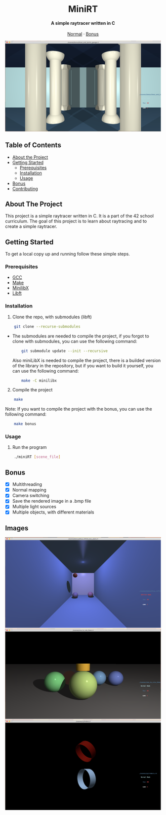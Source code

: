<h1 align="center">
    MiniRT
</h1>
<h4 align="center">
    A simple raytracer written in C
</h4>
<p align="center">
    <a href="README.md">Normal</a>
    ·       
    <a href="README.fr.md">Bonus</a>
</p>

![MiniRT](./.github/screen/two_light_garage.png)

## Table of Contents

- [About the Project](#about-the-project)
- [Getting Started](#getting-started)
    - [Prerequisites](#prerequisites)
    - [Installation](#installation)
    - [Usage](#usage)
- [Bonus](#bonus)
- [Contributing](#contributing)

## About The Project

This project is a simple raytracer written in C. It is a part of the 42 school curriculum. The goal of this project is to learn about raytracing and to create a simple raytracer.

## Getting Started

To get a local copy up and running follow these simple steps.

### Prerequisites

- [GCC](https://gcc.gnu.org/)
- [Make](https://www.gnu.org/software/make/)
- [MinilibX](https://harm-smits.github.io/42docs/libs/minilibx/getting_started.html)
- [Libft](https://github.com/josiaskas/libft)

### Installation

1. Clone the repo, with submodules (libft)
```sh
    git clone --recurse-submodules
```

- The submodules are needed to compile the project, if you forgot to clone with submodules, you can use the following command:
    ```sh
        git submodule update --init --recursive
    ```
    Also miniLibX is needed to compile the project, there is a builded version of the library in the repository, but if you want to build it yourself, you can use the following command:
    ```sh
        make -C minilibx
    ```

2. Compile the project
```sh
    make
```
Note: If you want to compile the project with the bonus, you can use the following command:
```sh
    make bonus
```

### Usage

1. Run the program
```sh
    ./miniRT [scene_file]
```

## Bonus

- [x] Multithreading
- [x] Normal mapping
- [x] Camera switching
- [x] Save the rendered image in a .bmp file
- [x] Multiple light sources
- [x] Multiple objects, with different materials

## Images

![MiniRT](./.github/screen/bluebox.png)
![MiniRT](./.github/screen/one_to_rule.png)
![MiniRT](./.github/screen/cylinders.png)
